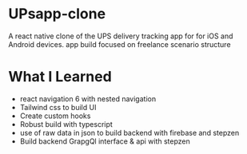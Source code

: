 # UPsapp-clone
A react native clone of the UPS delivery tracking app for for iOS and Android devices. app build focused on freelance scenario structure

# What I Learned

* react navigation 6 with nested navigation
* Tailwind css to build UI 
* Create custom hooks
* Robust build with typescript
* use of raw data in json to build backend with firebase and stepzen
* Build backend GrapgQl interface & api with stepzen
